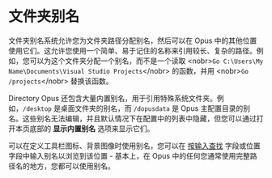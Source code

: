 # 文件夹别名

文件夹别名系统允许您为文件夹路径分配别名，然后可以在 Opus 中的其他位置使用它们。这允许您使用一个简单、易于记住的名称来引用较长、复杂的路径。例如，您可以为这个文件夹分配一个别名，而不是一个读取 \<nobr\>`Go C:\Users\My Name\Documents\Visual Studio Projects`\</nobr\> 的函数，并用 \<nobr\>`Go /projects`\</nobr\> 替换该函数。

Directory Opus 还包含大量内置别名，用于引用特殊系统文件夹。例如，`/desktop` 是桌面文件夹的别名，而 `/dopusdata` 是 Opus 主配置目录的别名。这些别名无法编辑，并且默认情况下在配置中的列表中隐藏，但您可以通过打开本页底部的 **显示内置别名** 选项来显示它们。

可以在定义工具栏图标、背景图像时使用别名，您可以在 [按输入查找](/Manual/basic_concepts/the_lister/find-as-you-type_field.zh.md) 字段或位置字段中输入别名以浏览到该位置 - 基本上，在 Opus 中的任何您通常使用完整路径名的地方，您都可以使用别名。